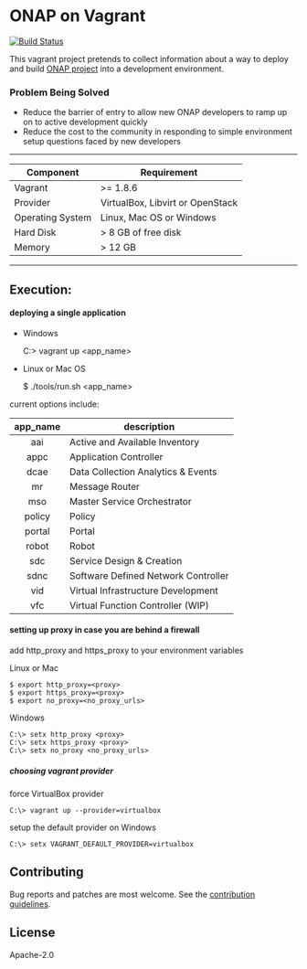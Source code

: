# ONAP on Vagrant

[![Build Status](https://api.travis-ci.org/electrocucaracha/vagrant-onap.svg?branch=master)](https://api.travis-ci.org/electrocucaracha/vagrant-onap)

This vagrant project pretends to collect information about a way to deploy
and build [ONAP project](https://www.onap.org/) into a development environment.

### Problem Being Solved

* Reduce the barrier of entry to allow new ONAP developers to ramp up on to
active development quickly
* Reduce the cost to the community in responding to simple environment setup
questions faced by new developers

---

| Component        | Requirement                           |
|------------------|---------------------------------------|
| Vagrant          | >= 1.8.6                              |
| Provider         | VirtualBox, Libvirt or OpenStack      |
| Operating System | Linux, Mac OS or Windows              |
| Hard Disk        | > 8 GB of free disk                   |
| Memory           | > 12 GB                               |

---

## Execution:

#### deploying a single application

* Windows

    C:\> vagrant up <app_name>

* Linux or Mac OS

    $ ./tools/run.sh <app_name>

current options include:

| app_name  | description                         |
|:---------:|-------------------------------------|
| aai       | Active and Available Inventory      |
| appc      | Application Controller              |
| dcae      | Data Collection Analytics & Events  |
| mr        | Message Router                      |
| mso       | Master Service Orchestrator         |
| policy    | Policy                              |
| portal    | Portal                              |
| robot     | Robot                               |
| sdc       | Service Design & Creation           |
| sdnc      | Software Defined Network Controller |
| vid       | Virtual Infrastructure Development  |
| vfc       | Virtual Function Controller (WIP)   |

#### setting up proxy in case you are behind a firewall

add http_proxy and https_proxy to your environment variables

Linux or Mac

    $ export http_proxy=<proxy>
    $ export https_proxy=<proxy>
    $ export no_proxy=<no_proxy_urls>

Windows

    C:\> setx http_proxy <proxy>
    C:\> setx https_proxy <proxy>
    C:\> setx no_proxy <no_proxy_urls>

##### choosing vagrant provider
force VirtualBox provider

    C:\> vagrant up --provider=virtualbox

setup the default provider on Windows

    C:\> setx VAGRANT_DEFAULT_PROVIDER=virtualbox

## Contributing

Bug reports and patches are most welcome.
See the [contribution guidelines](CONTRIBUTING.md).

## License

Apache-2.0
